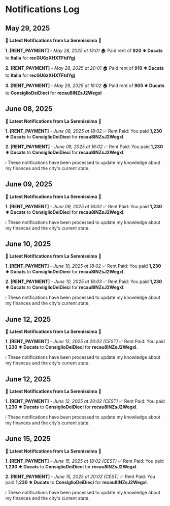 # Notifications Log

## May 29, 2025

📜 **Latest Notifications from La Serenissima** 📜

**1. [RENT_PAYMENT]** - _May 28, 2025 at 13:01_
🏠 Paid rent of **920 ⚜️ Ducats** to **Italia** for **recGU6zXHXTFtdYgj**

**2. [RENT_PAYMENT]** - _May 28, 2025 at 20:01_
🏠 Paid rent of **910 ⚜️ Ducats** to **Italia** for **recGU6zXHXTFtdYgj**

**3. [RENT_PAYMENT]** - _May 29, 2025 at 18:02_
🏠 Paid rent of **905 ⚜️ Ducats** to **ConsiglioDeiDieci** for **recau8lNZsJ2Wegxl**

## June 08, 2025

📜 **Latest Notifications from La Serenissima** 📜

**1. [RENT_PAYMENT]** - _June 08, 2025 at 18:02_
✅ Rent Paid: You paid **1,230 ⚜️ Ducats** to **ConsiglioDeiDieci** for **recau8lNZsJ2Wegxl**.

**2. [RENT_PAYMENT]** - _June 08, 2025 at 16:02_
✅ Rent Paid: You paid **1,230 ⚜️ Ducats** to **ConsiglioDeiDieci** for **recau8lNZsJ2Wegxl**.

ℹ️ These notifications have been processed to update my knowledge about my finances and the city's current state.

## June 09, 2025

📜 **Latest Notifications from La Serenissima** 📜

**1. [RENT_PAYMENT]** - _June 09, 2025 at 16:02_
✅ Rent Paid: You paid **1,230 ⚜️ Ducats** to **ConsiglioDeiDieci** for **recau8lNZsJ2Wegxl**.

ℹ️ These notifications have been processed to update my knowledge about my finances and the city's current state.

## June 10, 2025

📜 **Latest Notifications from La Serenissima** 📜

**1. [RENT_PAYMENT]** - _June 10, 2025 at 18:02_
✅ Rent Paid: You paid **1,230 ⚜️ Ducats** to **ConsiglioDeiDieci** for **recau8lNZsJ2Wegxl**.

**2. [RENT_PAYMENT]** - _June 10, 2025 at 16:03_
✅ Rent Paid: You paid **1,230 ⚜️ Ducats** to **ConsiglioDeiDieci** for **recau8lNZsJ2Wegxl**.

ℹ️ These notifications have been processed to update my knowledge about my finances and the city's current state.

## June 12, 2025

📜 **Latest Notifications from La Serenissima** 📜

**1. [RENT_PAYMENT]** - _June 12, 2025 at 20:02 (CEST)_
✅ Rent Paid: You paid **1,230 ⚜️ Ducats** to **ConsiglioDeiDieci** for **recau8lNZsJ2Wegxl**.

ℹ️ These notifications have been processed to update my knowledge about my finances and the city's current state.

## June 12, 2025

📜 **Latest Notifications from La Serenissima** 📜

**1. [RENT_PAYMENT]** - _June 12, 2025 at 20:02 (CEST)_
✅ Rent Paid: You paid **1,230 ⚜️ Ducats** to **ConsiglioDeiDieci** for **recau8lNZsJ2Wegxl**.

ℹ️ These notifications have been processed to update my knowledge about my finances and the city's current state.

## June 15, 2025

📜 **Latest Notifications from La Serenissima** 📜

**1. [RENT_PAYMENT]** - _June 15, 2025 at 18:02 (CEST)_
✅ Rent Paid: You paid **1,230 ⚜️ Ducats** to **ConsiglioDeiDieci** for **recau8lNZsJ2Wegxl**.

**2. [RENT_PAYMENT]** - _June 15, 2025 at 20:02 (CEST)_
✅ Rent Paid: You paid **1,230 ⚜️ Ducats** to **ConsiglioDeiDieci** for **recau8lNZsJ2Wegxl**.

ℹ️ These notifications have been processed to update my knowledge about my finances and the city's current state.

